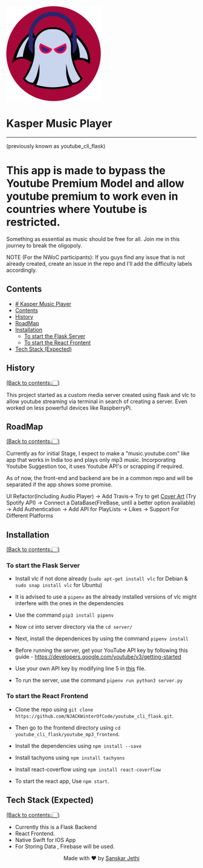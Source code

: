 ﻿<img src="Logo/logo.png" width="250" title="Kasper Logo">

# Kasper Music Player 
---
(previously known as youtube_cli_flask)
# This app is made to bypass the Youtube Premium Model and allow youtube premium to work even in countries where Youtube is restricted.

<p>Something as essential as music should be free for all. Join me in this journey to break the oligopoly.</p>


NOTE (For the NWoC participants): If you guys find any issue that is not already created, create an issue in the repo and I'll add the difficulty labels accordingly.

## Contents
- [# Kasper Music Player](#kasper-music-player)
- [Contents](#contents)
- [History](#history)
- [RoadMap](#roadmap)
- [Installation](#installation)
  - [To start the Flask Server](#to-start-the-flask-server)
  - [To start the React Frontent](#to-start-the-react-frontent)
- [Tech Stack (Expected)](#tech-stack-expected)

## History
[(Back to contents👆🏻)](#contents)
<p> This project started as a custom media server created using flask and vlc to allow youtube streaming via terminal in search of creating a server. Even worked on less powerful devices like RaspberryPi.</p>

## RoadMap
[(Back to contents👆🏻)](#contents)
<p> Currently as for initial Stage, I expect to make a "music.youtube.com" like app that works in India too and plays only mp3 music. Incorporating Youtube Suggestion too, it uses Youtube API's or scrapping if required. </p>
<p> As of now, the front-end and backend are be in a common repo and will be separated if the app shows some promise. </p>

UI Refactor(Including Audio Player) -> Add Travis-> Try to get [Cover Art](https://www.npmjs.com/package/album-art) (Try Spotify API) -> Connect a DataBase(FireBase, until a better option available) -> Add Authentication -> Add API for PlayLists -> Likes -> Support For Different Platforms

## Installation
[(Back to contents👆🏻)](#contents)

### To start the Flask Server
* Install vlc if not done already (`sudo apt-get install vlc` for Debian & `sudo snap install vlc` for Ubuntu)

* It is advised to use a `pipenv` as the already installed versions of vlc might interfere with the ones in the dependencies

* Use the command `pip3 install pipenv`

* Now `cd` into server directory via the `cd server/`

* Next, install the dependenices by using the command `pipenv install`

* Before running the server, get your YouTube API key by following this guide -                https://developers.google.com/youtube/v3/getting-started

* Use your own API key by modifying line 5 in [this](server/youtube_videos.py) file.

* To run the server, use the command `pipenv run python3 server.py`

### To start the React Frontend
* Clone the repo using `git clone https://github.com/NJACKWinterOfCode/youtube_cli_flask.git`.

* Then go to the frontend directory using `cd youtube_cli_flask/youtube_mp3_frontend`.

* Install the dependencies using `npm install --save`

* Install tachyons using `npm install tachyons`

* Install react-coverflow using `npm install react-coverflow`

* To start the react app, Use `npm start`.

## Tech Stack (Expected)
[(Back to contents👆🏻)](#contents)

* Currently this is a Flask Backend
* React Frontend.
* Native Swift for IOS App
* For Storing Data , Firebase will be used.

<p align="center"> Made with ❤ by <a href="https://github.com/stealthanthrax">Sanskar Jethi</a></p>
